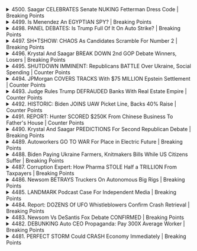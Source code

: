 <details>
<summary>4500. Saagar CELEBRATES Senate NUKING Fetterman Dress Code | Breaking Points</summary><br>

<a href="https://www.youtube.com/watch?v=eVp938J8wXI" target="_blank">
    <img src="https://img.youtube.com/vi/eVp938J8wXI/maxresdefault.jpg" 
        alt="[Youtube]" width="200">
</a>

# Saagar CELEBRATES Senate NUKING Fetterman Dress Code | Breaking Points


</details>

<details>
<summary>4499. Is Menendez An EGYPTIAN SPY? | Breaking Points</summary><br>

<a href="https://www.youtube.com/watch?v=ZNjxaiwlITo" target="_blank">
    <img src="https://img.youtube.com/vi/ZNjxaiwlITo/maxresdefault.jpg" 
        alt="[Youtube]" width="200">
</a>

# Is Menendez An EGYPTIAN SPY? | Breaking Points


</details>

<details>
<summary>4498. PANEL DEBATES: Is Trump Full Of It On Auto Strike? | Breaking Points</summary><br>

<a href="https://www.youtube.com/watch?v=7GdAsp7YCYk" target="_blank">
    <img src="https://img.youtube.com/vi/7GdAsp7YCYk/maxresdefault.jpg" 
        alt="[Youtube]" width="200">
</a>

# PANEL DEBATES: Is Trump Full Of It On Auto Strike? | Breaking Points


</details>

<details>
<summary>4497. SH*TSHOW: CHAOS As Candidates Scramble For Number 2 | Breaking Points</summary><br>

<a href="https://www.youtube.com/watch?v=pnKgWpO4a4c" target="_blank">
    <img src="https://img.youtube.com/vi/pnKgWpO4a4c/maxresdefault.jpg" 
        alt="[Youtube]" width="200">
</a>

# SH*TSHOW: CHAOS As Candidates Scramble For Number 2 | Breaking Points


</details>

<details>
<summary>4496. Krystal And Saagar BREAK DOWN 2nd GOP Debate Winners, Losers | Breaking Points</summary><br>

<a href="https://www.youtube.com/watch?v=sHNX1LKiII4" target="_blank">
    <img src="https://img.youtube.com/vi/sHNX1LKiII4/maxresdefault.jpg" 
        alt="[Youtube]" width="200">
</a>

# Krystal And Saagar BREAK DOWN 2nd GOP Debate Winners, Losers | Breaking Points


</details>

<details>
<summary>4495. SHUTDOWN IMMINENT: Republicans BATTLE Over Ukraine, Social Spending | Counter Points</summary><br>

<a href="https://www.youtube.com/watch?v=ymiBA2GRlCs" target="_blank">
    <img src="https://img.youtube.com/vi/ymiBA2GRlCs/maxresdefault.jpg" 
        alt="[Youtube]" width="200">
</a>

# SHUTDOWN IMMINENT: Republicans BATTLE Over Ukraine, Social Spending | Counter Points


</details>

<details>
<summary>4494. JPMorgan COVERS TRACKS With $75 MILLION Epstein Settlement | Counter Points</summary><br>

<a href="https://www.youtube.com/watch?v=wGOghO2YI0A" target="_blank">
    <img src="https://img.youtube.com/vi/wGOghO2YI0A/maxresdefault.jpg" 
        alt="[Youtube]" width="200">
</a>

# JPMorgan COVERS TRACKS With $75 MILLION Epstein Settlement | Counter Points


</details>

<details>
<summary>4493. Judge Rules Trump DEFRAUDED Banks With Real Estate Empire | Counter Points</summary><br>

<a href="https://www.youtube.com/watch?v=GSmwb-USJGY" target="_blank">
    <img src="https://img.youtube.com/vi/GSmwb-USJGY/maxresdefault.jpg" 
        alt="[Youtube]" width="200">
</a>

# Judge Rules Trump DEFRAUDED Banks With Real Estate Empire | Counter Points


</details>

<details>
<summary>4492. HISTORIC: Biden JOINS UAW Picket Line, Backs 40% Raise | Counter Points</summary><br>

<a href="https://www.youtube.com/watch?v=E7gJ_MVLcvw" target="_blank">
    <img src="https://img.youtube.com/vi/E7gJ_MVLcvw/maxresdefault.jpg" 
        alt="[Youtube]" width="200">
</a>

# HISTORIC: Biden JOINS UAW Picket Line, Backs 40% Raise | Counter Points


</details>

<details>
<summary>4491. REPORT: Hunter SCORED $250K From Chinese Business To Father's House | Counter Points</summary><br>

<a href="https://www.youtube.com/watch?v=0OJjZ6uFrp0" target="_blank">
    <img src="https://img.youtube.com/vi/0OJjZ6uFrp0/maxresdefault.jpg" 
        alt="[Youtube]" width="200">
</a>

# REPORT: Hunter SCORED $250K From Chinese Business To Father's House | Counter Points


</details>

<details>
<summary>4490. Krystal And Saagar PREDICTIONS For Second Republican Debate | Breaking Points</summary><br>

<a href="https://www.youtube.com/watch?v=h9dNhiRe9kM" target="_blank">
    <img src="https://img.youtube.com/vi/h9dNhiRe9kM/maxresdefault.jpg" 
        alt="[Youtube]" width="200">
</a>

# Krystal And Saagar PREDICTIONS For Second Republican Debate | Breaking Points


</details>

<details>
<summary>4489. Autoworkers GO TO WAR For Place in Electric Future | Breaking Points</summary><br>

<a href="https://www.youtube.com/watch?v=r8-Hnl5Cd2M" target="_blank">
    <img src="https://img.youtube.com/vi/r8-Hnl5Cd2M/maxresdefault.jpg" 
        alt="[Youtube]" width="200">
</a>

# Autoworkers GO TO WAR For Place in Electric Future | Breaking Points


</details>

<details>
<summary>4488. Biden Paying Ukraine Farmers, Knitmakers Bills While US Citizens Suffer | Breaking Points</summary><br>

<a href="https://www.youtube.com/watch?v=qs2J1KoDbzM" target="_blank">
    <img src="https://img.youtube.com/vi/qs2J1KoDbzM/maxresdefault.jpg" 
        alt="[Youtube]" width="200">
</a>

# Biden Paying Ukraine Farmers, Knitmakers Bills While US Citizens Suffer | Breaking Points


</details>

<details>
<summary>4487. Corruption Expert: How Pharma STOLE Half a TRILLION From Taxpayers | Breaking Points</summary><br>

<a href="https://www.youtube.com/watch?v=ppdz5e-RZdA" target="_blank">
    <img src="https://img.youtube.com/vi/ppdz5e-RZdA/maxresdefault.jpg" 
        alt="[Youtube]" width="200">
</a>

# Corruption Expert: How Pharma STOLE Half a TRILLION From Taxpayers | Breaking Points


</details>

<details>
<summary>4486. Newsom BETRAYS Truckers On Autonomous Big Rigs | Breaking Points</summary><br>

<a href="https://www.youtube.com/watch?v=nK8bjHPedZ8" target="_blank">
    <img src="https://img.youtube.com/vi/nK8bjHPedZ8/maxresdefault.jpg" 
        alt="[Youtube]" width="200">
</a>

# Newsom BETRAYS Truckers On Autonomous Big Rigs | Breaking Points


</details>

<details>
<summary>4485. LANDMARK Podcast Case For Independent Media | Breaking Points</summary><br>

<a href="https://www.youtube.com/watch?v=7XONpf-Sf5o" target="_blank">
    <img src="https://img.youtube.com/vi/7XONpf-Sf5o/maxresdefault.jpg" 
        alt="[Youtube]" width="200">
</a>

# LANDMARK Podcast Case For Independent Media | Breaking Points


</details>

<details>
<summary>4484. Report: DOZENS Of UFO Whistleblowers Confirm Crash Retrieval | Breaking Points</summary><br>

<a href="https://www.youtube.com/watch?v=YcZvwIchSZw" target="_blank">
    <img src="https://img.youtube.com/vi/YcZvwIchSZw/maxresdefault.jpg" 
        alt="[Youtube]" width="200">
</a>

# Report: DOZENS Of UFO Whistleblowers Confirm Crash Retrieval | Breaking Points


</details>

<details>
<summary>4483. Newsom Vs DeSantis Fox Debate CONFIRMED | Breaking Points</summary><br>

<a href="https://www.youtube.com/watch?v=lJxcf9kn9sA" target="_blank">
    <img src="https://img.youtube.com/vi/lJxcf9kn9sA/maxresdefault.jpg" 
        alt="[Youtube]" width="200">
</a>

# Newsom Vs DeSantis Fox Debate CONFIRMED | Breaking Points


</details>

<details>
<summary>4482. DEBUNKING Auto CEO Propaganda: Pay 300X Average Worker | Breaking Points</summary><br>

<a href="https://www.youtube.com/watch?v=wTs-lI_hhfo" target="_blank">
    <img src="https://img.youtube.com/vi/wTs-lI_hhfo/maxresdefault.jpg" 
        alt="[Youtube]" width="200">
</a>

# DEBUNKING Auto CEO Propaganda: Pay 300X Average Worker | Breaking Points


</details>

<details>
<summary>4481. PERFECT STORM Could CRASH Economy Immediately | Breaking Points</summary><br>

<a href="https://www.youtube.com/watch?v=bAn4JShKiD0" target="_blank">
    <img src="https://img.youtube.com/vi/bAn4JShKiD0/maxresdefault.jpg" 
        alt="[Youtube]" width="200">
</a>

# PERFECT STORM Could CRASH Economy Immediately | Breaking Points


</details>

